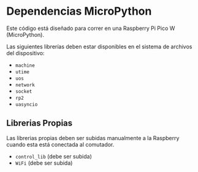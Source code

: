 # Dependencias MicroPython

Este código está diseñado para correr en una Raspberry Pi Pico W (MicroPython).

Las siguientes librerías deben estar disponibles en el sistema de archivos del dispositivo:

- `machine`
- `utime`
- `uos`
- `network`
- `socket`
- `rp2` 
- `uasyncio`

## Librerias Propias

Las librerias propias deben ser subidas manualmente a la Raspberry cuando esta está conectada al comutador.

- `control_lib` (debe ser subida)
- `WiFi` (debe ser subida)